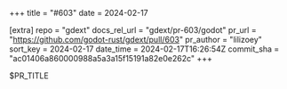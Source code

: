 +++
title = "#603"
date = 2024-02-17

[extra]
repo = "gdext"
docs_rel_url = "gdext/pr-603/godot"
pr_url = "https://github.com/godot-rust/gdext/pull/603"
pr_author = "lilizoey"
sort_key = 2024-02-17
date_time = 2024-02-17T16:26:54Z
commit_sha = "ac01406a860000988a5a3a15f15191a82e0e262c"
+++

$PR_TITLE
